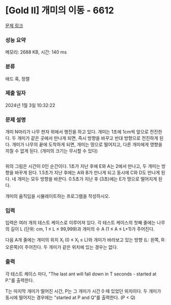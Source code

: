 # [Gold II] 개미의 이동 - 6612 

[문제 링크](https://www.acmicpc.net/problem/6612) 

### 성능 요약

메모리: 2688 KB, 시간: 140 ms

### 분류

애드 혹, 정렬

### 제출 일자

2024년 1월 3일 10:32:22

### 문제 설명

<p>개미 N마리가 나무 판자 위에서 행진을 하고 있다. 개미는 1초에 1cm씩 앞으로 전진한다. 두 개미가 같은 곳에서 만나게 되면, 즉시 방향을 바꾸고 반대 방향으로 전진하게 된다. 개미가 나무의 끝에 도착하게 되면, 개미는 땅으로 떨어지고, 다른 개미에게 영향을 끼칠 수 없게 된다. (개미의 크기는 무시할 수 있다)</p>

<p><img alt="" src="https://www.acmicpc.net/upload/images/ants.png"></p>

<p>위의 그림은 시간이 0인 순간이다. 1초가 지난 후에 E와 A는 2에서 만나고, 두 개미는 방향을 바꾸게 된다. 1.5초가 지난 후에는 A와 B가 만나게 되고 동시에 C와 D도 만나게 된다. 네 개미는 모두 방향을 바꾼다. 0.5초가 지난 후 (3초)에는 E가 땅으로 떨어지게 된다.</p>

<p>개미의 움직임을 시뮬레이트하는 프로그램을 작성하시오.</p>

### 입력 

 <p>입력은 여러 개의 테스트 케이스로 이루어져 있다. 각 테스트 케이스의 첫째 줄에는 나무의 길이 L (단위: cm, 1 ≤ L ≤ 99,999)과 개미의 수 A (1 ≤ A ≤ L+1)가 주어진다.</p>

<p>다음 A개 줄에는 개미의 위치 X<sub>i</sub> (0 ≤ X<sub>i</sub> ≤ L)와 개미가 바라보고 있는 방향 (L: 왼쪽, R: 오른쪽)이 주어진다. 두 개미가 같은 위치에 있는 경우는 없다.</p>

### 출력 

 <p>각 테스트 케이스 마다, "The last ant will fall down in T seconds - started at P."를 출력한다.</p>

<p>T는 마지막 개미가 떨어진 시간, P는 그 개미가 시간 0 때 있었던 위치이다. 두 개미가 동시에 떨어지는 경우에는 "started at P and Q"를 출력한다. (P < Q)</p>

